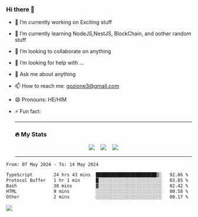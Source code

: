 ### Hi there 👋

<!--
**charlieScript/charlieScript** is a ✨ _special_ ✨ repository because its `README.md` (this file) appears on your GitHub profile.

Here are some ideas to get you started: -->

- 🔭 I’m currently working on Exciting stuff
- 🌱 I’m currently learning NodeJS,NestJS, BlockChain, and oother random stuff
- 👯 I’m looking to collaborate on anything
- 🤔 I’m looking for help with ...
- 💬 Ask me about anything
- 📫 How to reach me: gozione3@gmail.com
- 😄 Pronouns: HE/HIM
- ⚡ Fun fact:


  ---

  ### :fire: My Stats

  <div id="stats" align="center">
  <img src="http://github-readme-streak-stats.herokuapp.com?user=charlieScript&theme=dark&date_format=M%20j%5B%2C%20Y%5D" />&nbsp;&nbsp;&nbsp;
  <img src="https://github-readme-stats.vercel.app/api/top-langs/?username=charlieScript&layout=compact&theme=vision-friendly-dark"/>&nbsp;&nbsp;&nbsp;
  <img src="https://github-readme-stats.vercel.app/api?username=charlieScript&show_icons=true&theme=radical"/>
  </div>

  ---



<!--START_SECTION:waka-->

```txt
From: 07 May 2024 - To: 14 May 2024

TypeScript        24 hrs 43 mins  ███████████████████████▒░   92.86 %
Protocol Buffer   1 hr 1 min      █░░░░░░░░░░░░░░░░░░░░░░░░   03.85 %
Bash              38 mins         ▓░░░░░░░░░░░░░░░░░░░░░░░░   02.42 %
HTML              9 mins          ░░░░░░░░░░░░░░░░░░░░░░░░░   00.58 %
Other             2 mins          ░░░░░░░░░░░░░░░░░░░░░░░░░   00.17 %
```

<!--END_SECTION:waka-->
![](https://komarev.com/ghpvc/?username=charlieScript)
